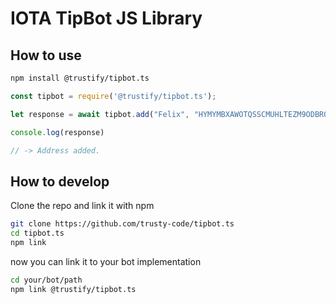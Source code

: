 # IOTA TipBot JS Library

## How to use

```bash
npm install @trustify/tipbot.ts
```

```javascript
const tipbot = require('@trustify/tipbot.ts');

let response = await tipbot.add("Felix", "HYMYMBXAWOTQSSCMUHLTEZM9ODBRQHQXE9YYITUIQKTLMIKHMUTSETAQIFRCNKIVFNEETSXDNHAYHYSVCHPXUVQDMX")

console.log(response)

// -> Address added.
```

## How to develop

Clone the repo and link it with npm

```bash
git clone https://github.com/trusty-code/tipbot.ts
cd tipbot.ts
npm link
```

now you can link it to your bot implementation 

```bash
cd your/bot/path
npm link @trustify/tipbot.ts
```